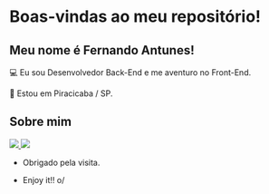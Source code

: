 # Boas-vindas ao meu repositório!

 

## Meu nome é Fernando Antunes!

 

:computer: Eu sou Desenvolvedor Back-End e me aventuro no Front-End.

:house_with_garden: Estou em Piracicaba / SP.


## Sobre mim

<a href="https://www.linkedin.com/in/fernandoantunesfilho/" target="_blank" >
<img src="https://img.shields.io/badge/LinkedIn-0077B5?style=for-the-badge&logo=linkedin&logoColor=white" />
</a>

<a href="mailto: fernando.antunes1@gmail.com" target="_blank" >
<img src="https://img.shields.io/badge/Gmail-D14836?style=for-the-badge&logo=gmail&logoColor=white" />
</a>



- Obrigado pela visita.

- Enjoy it!! o/
